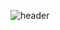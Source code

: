 ![header](https://capsule-render.vercel.app/api?type=waving&color=2C74B3&textColor=ffffff&height=300&section=header&text=Aries%20%E2%9C%A8)
